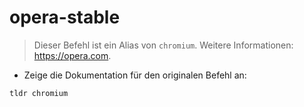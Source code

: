 # opera-stable

> Dieser Befehl ist ein Alias von `chromium`.
> Weitere Informationen: <https://opera.com>.

- Zeige die Dokumentation für den originalen Befehl an:

`tldr chromium`
